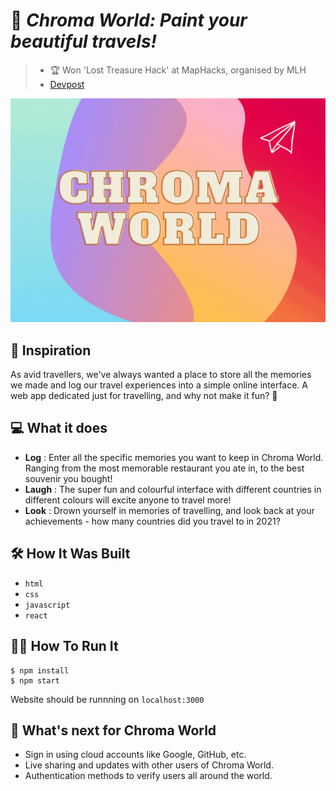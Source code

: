 # 🛫 *Chroma World: Paint your beautiful travels!*
> * 🏆 Won 'Lost Treasure Hack' at MapHacks, organised by MLH
> * [Devpost](https://devpost.com/software/travel-in-colours)

[![Thumbnail](https://raw.githubusercontent.com/chuahxinyu/maphacks2021/main/src/components/images/Chroma%20World%20copy.gif)](https://devpost.com/software/travel-in-colours)

## 🧠 **Inspiration**
As avid travellers, we've always wanted a place to store all the memories we made and log our travel experiences into a simple online interface. A web app dedicated just for travelling, and why not make it fun? 🌈

## 💻 What it does
* **Log** : Enter all the specific memories you want to keep in Chroma World. Ranging from the most memorable restaurant you ate in, to the best souvenir you bought!
* **Laugh** : The super fun and colourful interface with different countries in different colours will excite anyone to travel more!
* **Look** : Drown yourself in memories of travelling, and look back at your achievements - how many countries did you travel to in 2021?

## 🛠 **How It Was Built**
* `html`
* `css`
* `javascript`
* `react`

## 🏃🏻 **How To Run It**
```
$ npm install
$ npm start
```
Website should be runnning on ```localhost:3000```

## 📅 **What's next for Chroma World**
* Sign in using cloud accounts like Google, GitHub, etc.
* Live sharing and updates with other users of Chroma World.
* Authentication methods to verify users all around the world.
